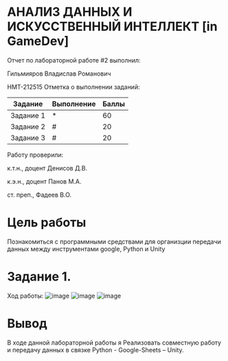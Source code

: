 # АНАЛИЗ ДАННЫХ И ИСКУССТВЕННЫЙ ИНТЕЛЛЕКТ [in GameDev]

Отчет по лабораторной работе #2 выполнил:

Гильмияров Владислав Романович

НМТ-212515 Отметка о выполнении заданий:

| Задание | Выполнение | Баллы |
| ------ | ------ | ------ |
| Задание 1 | * | 60 |
| Задание 2 | # | 20 |
| Задание 3 | # | 20 |


Работу проверили:

к.т.н., доцент Денисов Д.В.

к.э.н., доцент Панов М.А.

ст. преп., Фадеев В.О.

# Цель работы
Познакомиться с программными средствами для организции передачи данных между инструментами google, Python и Unity
# Задание 1.

Ход работы:
![image](https://user-images.githubusercontent.com/114394198/204275840-6e6c5327-5516-4e3c-ac06-7c1050d086ea.png)
![image](https://user-images.githubusercontent.com/114394198/204276898-90d96370-3f03-41cc-b784-04cb355eca17.png)
![image](https://user-images.githubusercontent.com/114394198/204276099-5c401993-24a3-48a4-a0dd-e42e631b1207.png)

# Вывод
В ходе данной лабораторной работы я Реализовать совместную работу и передачу данных в связке Python - Google-Sheets – Unity.
